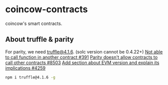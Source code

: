 # coincow-contracts
coincow's smart contracts.

## About truffle & parity
For parity, we need truffle@4.1.6. (solc version cannot be 0.4.22+)
[Not able to call function in another contract #391](https://github.com/jpmorganchase/quorum/issues/391)
[Parity doesn't allow contracts to call other contracts #8503](https://github.com/paritytech/parity-ethereum/issues/8503)
[Add section about EVM version and explain its implications #4259](https://github.com/ethereum/solidity/issues/4259)

```sh
npm i truffle@4.1.6 -g
```

